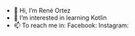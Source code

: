 - 👋 Hi, I’m René Ortez
- 👀 I’m interested in learning Kotlin
- 📫 To reach me in:
Facebook: 
Instagram:



<!---
r3n3o/r3n3o is a ✨ special ✨ repository because its `README.md` (this file) appears on your GitHub profile.
You can click the Preview link to take a look at your changes.
--->
